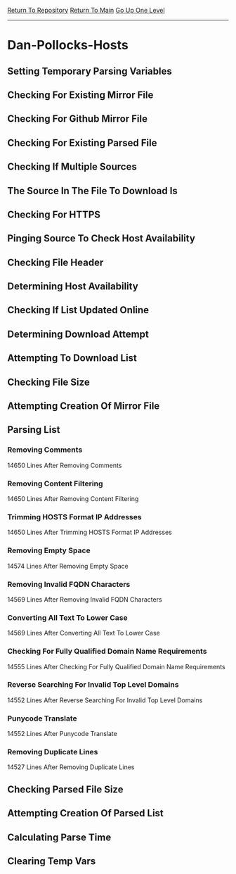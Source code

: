 [Return To Repository](https://github.com/deathbybandaid/piholeparser/)
[Return To Main](https://github.com/deathbybandaid/piholeparser/blob/master/RecentRunLogs/Mainlog.md)
[Go Up One Level](https://github.com/deathbybandaid/piholeparser/blob/master/RecentRunLogs/TopLevelScripts/30-Processing-External-Blacklists.md)
____________________________________
# Dan-Pollocks-Hosts
## Setting Temporary Parsing Variables
## Checking For Existing Mirror File
## Checking For Github Mirror File
## Checking For Existing Parsed File
## Checking If Multiple Sources
## The Source In The File To Download Is
## Checking For HTTPS
## Pinging Source To Check Host Availability
## Checking File Header
## Determining Host Availability
## Checking If List Updated Online
## Determining Download Attempt
## Attempting To Download List
## Checking File Size
## Attempting Creation Of Mirror File
## Parsing List
### Removing Comments
14650 Lines After Removing Comments
### Removing Content Filtering
14650 Lines After Removing Content Filtering
### Trimming HOSTS Format IP Addresses
14650 Lines After Trimming HOSTS Format IP Addresses
### Removing Empty Space
14574 Lines After Removing Empty Space
### Removing Invalid FQDN Characters
14569 Lines After Removing Invalid FQDN Characters
### Converting All Text To Lower Case
14569 Lines After Converting All Text To Lower Case
### Checking For Fully Qualified Domain Name Requirements
14555 Lines After Checking For Fully Qualified Domain Name Requirements
### Reverse Searching For Invalid Top Level Domains
14552 Lines After Reverse Searching For Invalid Top Level Domains
### Punycode Translate
14552 Lines After Punycode Translate
### Removing Duplicate Lines
14527 Lines After Removing Duplicate Lines
## Checking Parsed File Size
## Attempting Creation Of Parsed List
## Calculating Parse Time
## Clearing Temp Vars
